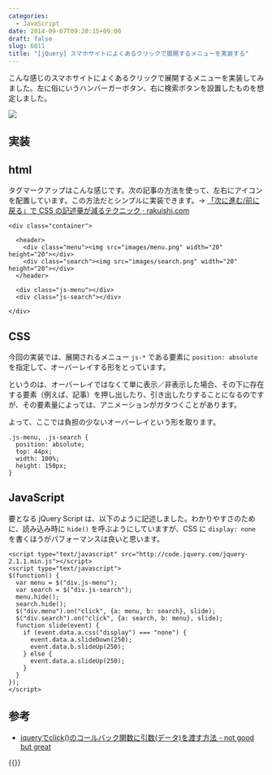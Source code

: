 ```yaml
---
categories:
  - JavaScript
date: 2014-09-07T09:20:15+09:00
draft: false
slug: 6811
title: "[jQuery] スマホサイトによくあるクリックで展開するメニューを実装する"
---
```


こんな感じのスマホサイトによくあるクリックで展開するメニューを実装してみました。左に俗にいうハンバーガーボタン、右に検索ボタンを設置したものを想定しました。

![](/images/2014/09/6811_1.gif)

## 実装

## html

タグマークアップはこんな感じです。次の記事の方法を使って、左右にアイコンを配置しています。この方法だとシンプルに実装できます。→ [「次に進む/前に戻る」で CSS の記述量が減るテクニック · rakuishi.com](http://rakuishi.com/archives/6602)

```
<div class="container">

  <header>
    <div class="menu"><img src="images/menu.png" width="20" height="20"></div>
    <div class="search"><img src="images/search.png" width="20" height="20"></div>
  </header>

  <div class="js-menu"></div>
  <div class="js-search"></div>

</div>
```

## CSS

今回の実装では、展開されるメニュー `js-*` である要素に `position: absolute` を指定して、オーバーレイする形をとっています。

というのは、オーバーレイではなくて単に表示／非表示した場合、その下に存在する要素（例えば、記事）を押し出したり、引き出したりすることになるのですが、その要素量によっては、アニメーションがガタつくことがあります。

よって、ここでは負担の少ないオーバーレイという形を取ります。

```
.js-menu, .js-search {
  position: absolute;
  top: 44px;
  width: 100%;
  height: 150px;
}
```

## JavaScript

要となる jQuery Script は、以下のように記述しました。わかりやすさのために、読み込み時に `hide()` を呼ぶようにしていますが、CSS に `display: none` を書くほうがパフォーマンスは良いと思います。

```
<script type="text/javascript" src="http://code.jquery.com/jquery-2.1.1.min.js"></script>
<script type="text/javascript">
$(function() {
  var menu = $("div.js-menu");
  var search = $("div.js-search");
  menu.hide();
  search.hide();
  $("div.menu").on("click", {a: menu, b: search}, slide);
  $("div.search").on("click", {a: search, b: menu}, slide);
  function slide(event) {
    if (event.data.a.css("display") === "none") {
      event.data.a.slideDown(250);
      event.data.b.slideUp(250);
    } else {
      event.data.a.slideUp(250);
    }
  }
});
</script>
```

## 参考

* [jqueryでclick()のコールバック関数に引数(データ)を渡す方法 - not good but great](http://naoyashiga.hatenablog.com/entry/2013/10/22/150030)

{{<amazon id="B00KNR2K1W" title="現場でかならず使われている jQueryデザインのメソッド" src="http://ecx.images-amazon.com/images/I/51THbS9nmYL._SL160_.jpg">}}
